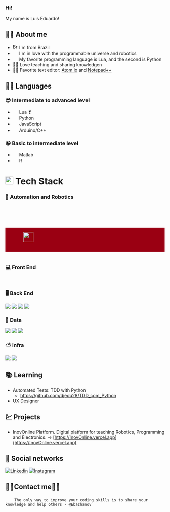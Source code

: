 ### Hi!

My name is Luis Eduardo!

## 👨‍💻 About me

-   <img width="16" src="https://www.flaticon.com/svg/static/icons/svg/197/197386.svg" alt="Brazil" /> I'm from Brazil
-   <img width="16" src="https://cdn.icon-icons.com/icons2/196/PNG/128/dev_23828.png" alt="" /> I'm in love with the programmable universe and robotics
-   <img width="16" src="https://upload.wikimedia.org/wikipedia/commons/c/cf/Lua-Logo.svg" alt="" /> My favorite programming language is Lua, and the second is Python
-  👨‍🏫 Love teaching and sharing knowledgen
-  👨‍🏫 Favorite text editor: [Atom.io](https://atom.io/) and [Notepad++](https://notepad-plus-plus.org/) 

## 👨‍💻 Languages
### 😎 Intermediate to advanced level

* <img width="16" src="https://upload.wikimedia.org/wikipedia/commons/c/cf/Lua-Logo.svg" alt="" /> Lua ❣
* <img width="16" src="https://www.iconfinder.com/icons/4375050/download/svg/4096" alt="" /> Python
* <img width="16" src="https://www.iconfinder.com/icons/652581/download/svg/4096" alt="" /> JavaScript
* <img width="16" src="https://cdn.icon-icons.com/icons2/159/PNG/256/arduino_22429.png" alt="" /> Arduino/C++

### 😀 Basic to intermediate level
* <img width="16" src="https://cdn.icon-icons.com/icons2/2107/PNG/512/file_type_matlab_icon_130398.png" alt=""/> Matlab
* <img width="16" src="https://cdn.icon-icons.com/icons2/2107/PNG/512/file_type_r_icon_130212.png" alt="" /> R

# <img width="25" src="https://cdn.icon-icons.com/icons2/196/PNG/128/dev_23828.png" alt="" /> Tech Stack

### 🤖 Automation and Robotics
<code>
    <img alt="" src="https://img.shields.io/badge/Selenium-43B02A?style=for-the-badge&logo=selenium&logoColor=white">
    <img alt="" src="https://img.shields.io/badge/Arduino-00979D?style=for-the-badge&logo=Arduino&logoColor=white">
    <img alt="" src="https://img.shields.io/badge/ESP32-E7352C?style=for-the-badge&logo=Expressif&logoColor=white">
    <div style="background-color: #9a0012">
        <img width="32" alt="" src="https://cyberbotics.com/assets/images/webots.png">
        <img alt="" src="https://img.shields.io/badge/Webots-9a0012?style=for-the-badge&logoColor=white">
    </div>
</code>

### 💻 Front End

<div>
    <img alt="" src="https://img.shields.io/badge/HTML5-E34F26?style=for-the-badge&logo=html5&logoColor=white">
    <img alt="" src="https://img.shields.io/badge/CSS3-1572B6?style=for-the-badge&logo=css3&logoColor=white">
    <img alt="" src="https://img.shields.io/badge/JavaScript-F7DF1E?style=for-the-badge&logo=javascript&logoColor=black">
    <img alt="" src="https://img.shields.io/badge/ReactJs-20232A?style=for-the-badge&logo=react&logoColor=61DAFB">
</div>

### 🖥 Back End
<div>
  <img src="https://img.shields.io/badge/Python-ffd340?style=for-the-badge&logo=python&logoColor=black">
  <img src="https://img.shields.io/badge/Node.js-339933?style=for-the-badge&logo=Node.js&logoColor=white">
  <img src="https://img.shields.io/badge/Express.js-black?style=for-the-badge&logo=express&logoColor=white">
  <img src="https://img.shields.io/badge/Sequelize-52B0E7?style=for-the-badge&logo=sequelize&logoColor=black">
</div>

### 🎲 Data
<div>
  <img src="https://img.shields.io/badge/MySQL-4479A1?style=for-the-badge&logo=MySQL&logoColor=white">
  <img src="https://img.shields.io/badge/PostgreSQL-4169E1?style=for-the-badge&logo=postgreSQL&logoColor=white">
  <img src="https://img.shields.io/badge/Sequelize-52B0E7?style=for-the-badge&logo=Sequelize&logoColor=white">
</div>

### ⛅ Infra
<div>
  <img src="https://img.shields.io/badge/Linux-FCC624?style=for-the-badge&logo=linux&logoColor=black">
  <img src="https://img.shields.io/badge/Docker-2496ED?style=for-the-badge&logo=docker&logoColor=white">
</div>

## 📚 Learning

* Automated Tests: TDD with Python 
    * https://github.com/djedu28/TDD_com_Python
* UX Designer

## 💹 Projects
* InovOnline Platform. Digital platform for teaching Robotics, Programming and Electronics.
    => [https://InovOnline.vercel.app](https://InovOnline.vercel.app)

## 📡 Social networks
[![Linkedin](https://img.shields.io/badge/-LinkedIn-blue?style=flat&logo=Linkedin&logoColor=white)](https://www.linkedin.com/in/https://www.linkedin.com/in/luis-eduardo-silva-dos-santos-dj28/)
[![Instagram](https://img.shields.io/badge/-Instagram-c14438?style=flat&logo=Instagram&logoColor=white)](https://instagram.com/djedu28)

## 🔶🔸Contact me🔸🔶

###
```
    The only way to improve your coding skills is to share your knowledge and help others - @Ebazhanov
```


<!-- <div>
  <img src="https://img.shields.io/badge/NOME-COR?style=for-the-badge&logo=NOME&logoColor=black">
  <img src="https://img.shields.io/badge/NOME-COR?style=for-the-badge&logo=NOME&logoColor=white">
</div> -->
